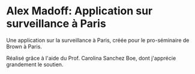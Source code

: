 # Alex Madoff: Application sur surveillance à Paris 

Une application sur la surveillance à Paris, créée pour le pro-séminaire de Brown à Paris.

Réalisé grâce à l'aide du Prof. Carolina Sanchez Boe, dont j'apprécie grandement le soutien.

